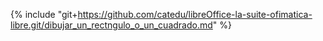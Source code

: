 {% include "git+https://github.com/catedu/libreOffice-la-suite-ofimatica-libre.git/dibujar_un_rectngulo_o_un_cuadrado.md" %}